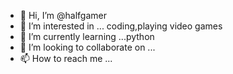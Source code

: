 - 👋 Hi, I’m @halfgamer
- 👀 I’m interested in ... coding,playing video games
- 🌱 I’m currently learning ...python
- 💞️ I’m looking to collaborate on ...
- 📫 How to reach me ...

<!---
halfgamer/halfgamer is a ✨ special ✨ repository because its `README.md` (this file) appears on your GitHub profile.
You can click the Preview link to take a look at your changes.
--->
